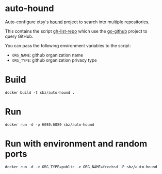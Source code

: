 # auto-hound

Auto-configure etsy's [hound](https://github.com/etsy/hound) project to search into multiple repositories.

This contains the script [gh-list-repo](/gh-list-repo.go) which use the [go-github](https://github.com/google/go-github) project to query GitHub.

You can pass the following environment variables to the script:

* `ORG_NAME`: github organization name
* `ORG_TYPE`: github organization privacy type

# Build

```
docker build -t sbz/auto-hound .
```

# Run

```
docker run -d -p 6080:6080 sbz/auto-hound
```

# Run with environment and random ports

```
docker run -d -e ORG_TYPE=public -e ORG_NAME=freebsd -P sbz/auto-hound
```
